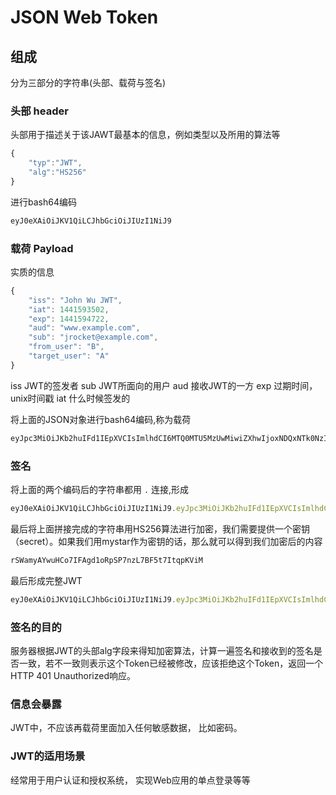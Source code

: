 # JSON Web Token

## 组成
分为三部分的字符串(头部、载荷与签名)

### 头部 header

头部用于描述关于该JAWT最基本的信息，例如类型以及所用的算法等

```javascript
{
    "typ":"JWT",
    "alg":"HS256"
}
```

进行bash64编码

```javascript
eyJ0eXAiOiJKV1QiLCJhbGciOiJIUzI1NiJ9
```

### 载荷 Payload

实质的信息

```javascript
{
    "iss": "John Wu JWT",
    "iat": 1441593502,
    "exp": 1441594722,
    "aud": "www.example.com",
    "sub": "jrocket@example.com",
    "from_user": "B",
    "target_user": "A"
}
```

iss JWT的签发者
sub JWT所面向的用户
aud 接收JWT的一方
exp 过期时间，unix时间戳
iat 什么时候签发的

将上面的JSON对象进行bash64编码,称为载荷

```javascript
eyJpc3MiOiJKb2huIFd1IEpXVCIsImlhdCI6MTQ0MTU5MzUwMiwiZXhwIjoxNDQxNTk0NzIyLCJhdWQiOiJ3d3cuZXhhbXBsZS5jb20iLCJzdWIiOiJqcm9ja2V0QGV4YW1wbGUuY29tIiwiZnJvbV91c2VyIjoiQiIsInRhcmdldF91c2VyIjoiQSJ9
```

### 签名

将上面的两个编码后的字符串都用 ```.``` 连接,形成

```javascript
eyJ0eXAiOiJKV1QiLCJhbGciOiJIUzI1NiJ9.eyJpc3MiOiJKb2huIFd1IEpXVCIsImlhdCI6MTQ0MTU5MzUwMiwiZXhwIjoxNDQxNTk0NzIyLCJhdWQiOiJ3d3cuZXhhbXBsZS5jb20iLCJzdWIiOiJqcm9ja2V0QGV4YW1wbGUuY29tIiwiZnJvbV91c2VyIjoiQiIsInRhcmdldF91c2VyIjoiQSJ9
```

最后将上面拼接完成的字符串用HS256算法进行加密，我们需要提供一个密钥（secret）。如果我们用mystar作为密钥的话，那么就可以得到我们加密后的内容

```javascript
rSWamyAYwuHCo7IFAgd1oRpSP7nzL7BF5t7ItqpKViM
```

最后形成完整JWT

```javascript
eyJ0eXAiOiJKV1QiLCJhbGciOiJIUzI1NiJ9.eyJpc3MiOiJKb2huIFd1IEpXVCIsImlhdCI6MTQ0MTU5MzUwMiwiZXhwIjoxNDQxNTk0NzIyLCJhdWQiOiJ3d3cuZXhhbXBsZS5jb20iLCJzdWIiOiJqcm9ja2V0QGV4YW1wbGUuY29tIiwiZnJvbV91c2VyIjoiQiIsInRhcmdldF91c2VyIjoiQSJ9.rSWamyAYwuHCo7IFAgd1oRpSP7nzL7BF5t7ItqpKViM
```

### 签名的目的

服务器根据JWT的头部alg字段来得知加密算法，计算一遍签名和接收到的签名是否一致，若不一致则表示这个Token已经被修改，应该拒绝这个Token，返回一个HTTP 401 Unauthorized响应。

### 信息会暴露

JWT中，不应该再载荷里面加入任何敏感数据， 比如密码。

### JWT的适用场景

经常用于用户认证和授权系统， 实现Web应用的单点登录等等

